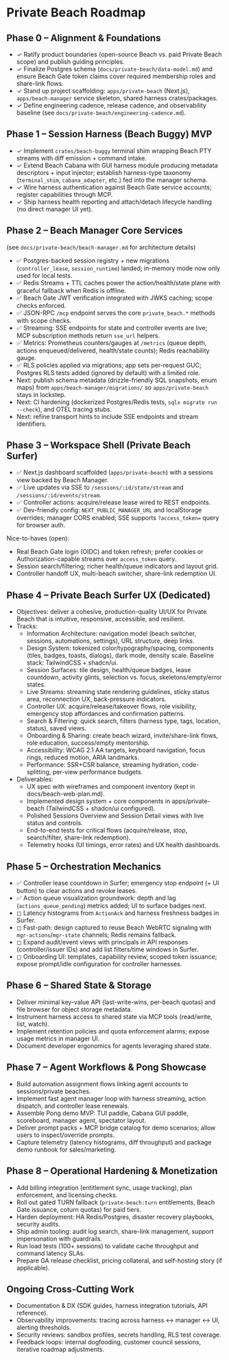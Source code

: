 # Private Beach Roadmap

## Phase 0 – Alignment & Foundations
- ✓ Ratify product boundaries (open-source Beach vs. paid Private Beach scope) and publish guiding principles.
- ✓ Finalize Postgres schema (`docs/private-beach/data-model.md`) and ensure Beach Gate token claims cover required membership roles and share-link flows.
- ✓ Stand up project scaffolding: `apps/private-beach` (Next.js), `apps/beach-manager` service skeleton, shared harness crates/packages.
- ✓ Define engineering cadence, release cadence, and observability baseline (see `docs/private-beach/engineering-cadence.md`).

## Phase 1 – Session Harness (Beach Buggy) MVP
- ✓ Implement `crates/beach-buggy` terminal shim wrapping Beach PTY streams with diff emission + command intake.
- ✓ Extend Beach Cabana with GUI harness module producing metadata descriptors + input injector; establish harness-type taxonomy (`terminal_shim`, `cabana_adapter`, etc.) fed into the manager schema.
- ✓ Wire harness authentication against Beach Gate service accounts; register capabilities through MCP.
- ✓ Ship harness health reporting and attach/detach lifecycle handling (no direct manager UI yet).

## Phase 2 – Beach Manager Core Services
(see `docs/private-beach/beach-manager.md` for architecture details)
- ✅ Postgres-backed session registry + new migrations (`controller_lease`, `session_runtime`) landed; in-memory mode now only used for local tests.
- ✅ Redis Streams + TTL caches power the action/health/state plane with graceful fallback when Redis is offline.
- ✅ Beach Gate JWT verification integrated with JWKS caching; scope checks enforced.
- ✅ JSON-RPC `/mcp` endpoint serves the core `private_beach.*` methods with scope checks.
- ✅ Streaming: SSE endpoints for state and controller events are live; MCP subscription methods return `sse_url` helpers.
- ✅ Metrics: Prometheus counters/gauges at `/metrics` (queue depth, actions enqueued/delivered, health/state counts); Redis reachability gauge.
- ✅ RLS policies applied via migrations; app sets per-request GUC; Postgres RLS tests added (ignored by default) with a limited role.
- Next: publish schema metadata (drizzle-friendly SQL snapshots, enum maps) from `apps/beach-manager/migrations/` so `apps/private-beach` stays in lockstep.
- Next: CI hardening (dockerized Postgres/Redis tests, `sqlx migrate run --check`), and OTEL tracing stubs.
- Next: refine transport hints to include SSE endpoints and stream identifiers.

## Phase 3 – Workspace Shell (Private Beach Surfer)
- ✅ Next.js dashboard scaffolded (`apps/private-beach`) with a sessions view backed by Beach Manager.
- ✅ Live updates via SSE to `/sessions/:id/state/stream` and `/sessions/:id/events/stream`.
- ✅ Controller actions: acquire/release lease wired to REST endpoints.
- ✅ Dev-friendly config: `NEXT_PUBLIC_MANAGER_URL` and localStorage overrides; manager CORS enabled; SSE supports `?access_token=` query for browser auth.

Nice-to-haves (open):
- Real Beach Gate login (OIDC) and token refresh; prefer cookies or Authorization-capable streams over `access_token` query.
- Session search/filtering; richer health/queue indicators and layout grid.
- Controller handoff UX, multi-beach switcher, share-link redemption UI.

## Phase 4 – Private Beach Surfer UX (Dedicated)
- Objectives: deliver a cohesive, production-quality UI/UX for Private Beach that is intuitive, responsive, accessible, and resilient.
- Tracks:
  - Information Architecture: navigation model (beach switcher, sessions, automations, settings), URL structure, deep links.
  - Design System: tokenized color/typography/spacing, components (tiles, badges, toasts, dialogs), dark mode, density scale. Baseline stack: TailwindCSS + shadcn/ui.
  - Session Surfaces: tile design, health/queue badges, lease countdown, activity glints, selection vs. focus, skeletons/empty/error states.
  - Live Streams: streaming state rendering guidelines, sticky status area, reconnection UX, back-pressure indicators.
  - Controller UX: acquire/release/takeover flows, role visibility, emergency stop affordances and confirmation patterns.
  - Search & Filtering: quick search, filters (harness type, tags, location, status), saved views.
  - Onboarding & Sharing: create beach wizard, invite/share-link flows, role education, success/empty mentorship.
  - Accessibility: WCAG 2.1 AA targets, keyboard navigation, focus rings, reduced motion, ARIA landmarks.
  - Performance: SSR+CSR balance, streaming hydration, code-splitting, per-view performance budgets.
- Deliverables:
  - UX spec with wireframes and component inventory (kept in docs/beach-web-plan.md).
  - Implemented design system + core components in apps/private-beach (TailwindCSS + shadcn/ui configured).
  - Polished Sessions Overview and Session Detail views with live status and controls.
  - End-to-end tests for critical flows (acquire/release, stop, search/filter, share-link redemption).
  - Telemetry hooks (UI timings, error rates) and UX health dashboards.

## Phase 5 – Orchestration Mechanics
- ✅ Controller lease countdown in Surfer; emergency stop endpoint (+ UI button) to clear actions and revoke leases.
- ✅ Action queue visualization groundwork: depth and lag (`actions_queue_pending`) metrics added; UI to surface badges next.
- ◻ Latency histograms from `ActionAck` and harness freshness badges in Surfer.
- ◻ Fast-path: design captured to reuse Beach WebRTC signaling with `mgr-actions`/`mgr-state` channels; Redis remains fallback.
- ◻ Expand audit/event views with principals in API responses (controller/issuer IDs) and add list filters/time windows in Surfer.
- ◻ Onboarding UI: templates, capability review, scoped token issuance; expose prompt/idle configuration for controller harnesses.

## Phase 6 – Shared State & Storage
- Deliver minimal key-value API (last-write-wins, per-beach quotas) and file browser for object storage metadata.
- Instrument harness access to shared state via MCP tools (read/write, list, watch).
- Implement retention policies and quota enforcement alarms; expose usage metrics in manager UI.
- Document developer ergonomics for agents leveraging shared state.

## Phase 7 – Agent Workflows & Pong Showcase
- Build automation assignment flows linking agent accounts to sessions/private beaches.
- Implement fast agent manager loop with harness streaming, action dispatch, and controller lease renewals.
- Assemble Pong demo MVP: TUI paddle, Cabana GUI paddle, scoreboard, manager agent, spectator layout.
- Deliver prompt packs + MCP bridge catalog for demo scenarios; allow users to inspect/override prompts.
- Capture telemetry (latency histograms, diff throughput) and package demo runbook for sales/marketing.

## Phase 8 – Operational Hardening & Monetization
- Add billing integration (entitlement sync, usage tracking), plan enforcement, and licensing checks.
- Roll out gated TURN fallback (`private-beach:turn` entitlements, Beach Gate issuance, coturn quotas) for paid tiers.
- Harden deployment: HA Redis/Postgres, disaster recovery playbooks, security audits.
- Ship admin tooling: audit log search, share-link management, support impersonation with guardrails.
- Run load tests (100+ sessions) to validate cache throughput and command latency SLAs.
- Prepare GA release checklist, pricing collateral, and self-hosting story (if applicable).

## Ongoing Cross-Cutting Work
- Documentation & DX (SDK guides, harness integration tutorials, API reference).
- Observability improvements: tracing across harness ↔ manager ↔ UI, alerting thresholds.
- Security reviews: sandbox profiles, secrets handling, RLS test coverage.
- Feedback loops: internal dogfooding, customer council sessions, iterative roadmap adjustments.
